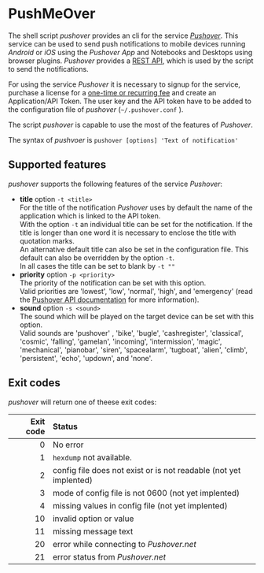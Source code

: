 # PushMeOver

The shell script *pushover* provides an cli for the service [*Pushover*](https://pushover.net/ "Pushover: Simple Notifications for Android, iOS, and Desktop"). This service can be used to send push notifications to mobile devices running *Android* or *iOS* using the *Pushover App* and Notebooks and Desktops using browser plugins. *Pushover* provides a [REST API](https://pushover.net/api "Pushover: API"), which is used by the script to send the notifications.

For using the service *Pushover* it is necessary to signup for the service, purchase a license for a [one-time or recurring fee](https://pushover.net/faq#overview-fees "Pushover: Frequently Asked Questions") and create an Application/API Token. The user key and the API token have to be added to the configuration file of *pushover* (`~/.pushover.conf` ). 

The script *pushover* is capable to use the most of the features of *Pushover*. 

The syntax of *pushvoer* is `pushover [options] 'Text of notification'`

## Supported features

*pushover* supports the following features of the service *Pushover*:

* **title** option `-t <title>`    
For the title of the notification *Pushover* uses by default the name of the application which is linked to the API token.    
With the option `-t` an individual title can be set for the notification. If the title is longer than one word it is necessary to enclose the title with quotation marks.  
An alternative default title can also be set in the configuration file. This default can also be overridden by the option `-t`.  
In all cases the title can be set to blank by `-t ""`
* **priority** option `-p <priority>`  
The priority of the notification can be set with this option.  
Valid priorities are 'lowest', 'low', 'normal', 'high', and 'emergency' (read the [Pushover API documentation](https://pushover.net/api "Pushover: API") for more information).
* **sound** option `-s <sound>`  
The sound which will be played on the target device can be set with this option.  
Valid sounds are  'pushover' , 'bike', 'bugle', 'cashregister', 'classical', 'cosmic', 'falling', 'gamelan', 'incoming', 'intermission', 'magic', 'mechanical', 'pianobar', 'siren', 'spacealarm', 'tugboat', 'alien', 'climb', 'persistent', 'echo', 'updown', and 'none'.

## Exit codes

*pushover* will return one of theese exit codes:

| Exit code | Status |
| ---:|:--- |
| 0 | No error |
| 1 | `hexdump` not available. |
| 2 | config file does not exist or is not readable (not yet implented) |
| 3 | mode of config file is not 0600 (not yet implented) |
| 4 | missing values in config file (not yet implented) |
| 10 | invalid option or value |
| 11 | missing message text |
| 20 | error while connecting to *Pushover.net* |
| 21 | error status from *Pushover.net* |

